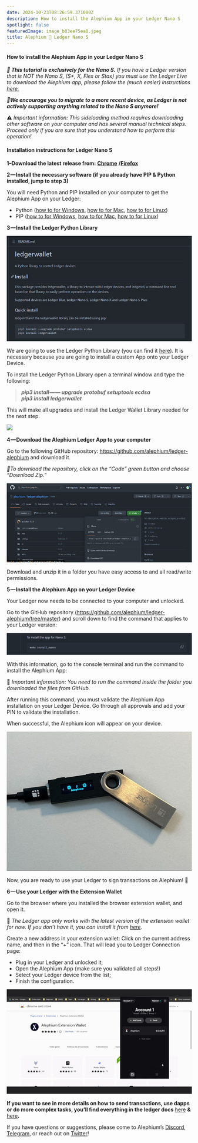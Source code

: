 ```yaml
---
date: 2024-10-23T08:26:59.371000Z
description: How to install the Alephium App in your Ledger Nano S
spotlight: false
featuredImage: image_b03ee75ea8.jpeg
title: Alephium 🤝 Ledger Nano S
---
```


#### How to install the Alephium App in your Ledger Nano S

**_🚨 This tutorial is exclusively for the Nano S._** _If you have a Ledger version that is NOT the Nano S, (S+, X, Flex or Stax) you must use the Ledger Live to download the Alephium app, please follow the (much easier) instructions_ <a href="https://docs.alephium.org/wallet/ledger/" class="markup--anchor markup--p-anchor" data-href="https://docs.alephium.org/wallet/ledger/" rel="noopener noreferrer nofollow noopener" target="_blank"><em>here.</em></a>

**_🚨We encourage you to migrate to a more recent device, as Ledger is not actively supporting anything related to the Nano S anymore!_**

⚠️ _Important information: This sideloading method requires downloading other software on your computer and has several manual technical steps. Proceed only if you are sure that you understand how to perform this operation!_

#### Installation instructions for Ledger Nano S

**1–Download the latest release from:** <a href="https://chrome.google.com/webstore/detail/alephium-extension-wallet/gdokollfhmnbfckbobkdbakhilldkhcj" class="markup--anchor markup--p-anchor" data-href="https://chrome.google.com/webstore/detail/alephium-extension-wallet/gdokollfhmnbfckbobkdbakhilldkhcj" rel="noopener noreferrer nofollow noopener" target="_blank"><strong>Chrome</strong></a> **/**<a href="https://addons.mozilla.org/en-US/firefox/addon/alephiumextensionwallet/" class="markup--anchor markup--p-anchor" data-href="https://addons.mozilla.org/en-US/firefox/addon/alephiumextensionwallet/" rel="noopener noreferrer nofollow noopener" target="_blank"><strong>Firefox</strong></a>

**2 — Install the necessary software (if you already have PIP & Python installed, jump to step 3)**

You will need Python and PIP installed on your computer to get the Alephium App on your Ledger:

- Python (<a href="https://www.simplilearn.com/tutorials/python-tutorial/python-installation-on-windows#:~:text=To%20download%20Python%2C%20you%20need,then%20select%20the%20Windows%20option." class="markup--anchor markup--li-anchor" data-href="https://www.simplilearn.com/tutorials/python-tutorial/python-installation-on-windows#:~:text=To%20download%20Python%2C%20you%20need,then%20select%20the%20Windows%20option." rel="noopener ugc nofollow noopener" target="_blank">how to for Windows</a>, <a href="https://docs.python.org/3/using/mac.html" class="markup--anchor markup--li-anchor" data-href="https://docs.python.org/3/using/mac.html" rel="noopener ugc nofollow noopener" target="_blank">how to for Mac</a>, <a href="https://docs.python-guide.org/starting/install3/linux/" class="markup--anchor markup--li-anchor" data-href="https://docs.python-guide.org/starting/install3/linux/" rel="noopener ugc nofollow noopener" target="_blank">how to for Linux</a>)
- PIP (<a href="https://www.dataquest.io/blog/install-pip-windows/" class="markup--anchor markup--li-anchor" data-href="https://www.dataquest.io/blog/install-pip-windows/" rel="noopener ugc nofollow noopener" target="_blank">how to for Windows</a>, <a href="https://www.groovypost.com/howto/install-pip-on-a-mac/" class="markup--anchor markup--li-anchor" data-href="https://www.groovypost.com/howto/install-pip-on-a-mac/" rel="noopener ugc nofollow noopener" target="_blank">how to for Mac</a>, <a href="https://docs.python-guide.org/starting/install3/linux/" class="markup--anchor markup--li-anchor" data-href="https://docs.python-guide.org/starting/install3/linux/" rel="noopener ugc nofollow noopener" target="_blank">how to for Linux</a>)

**3 — Install the Ledger Python Library**

![](image_b730ccbcf8.png)

We are going to use the Ledger Python Library (you can find it <a href="https://github.com/LedgerHQ/ledgerctl#quick-install" class="markup--anchor markup--p-anchor" data-href="https://github.com/LedgerHQ/ledgerctl#quick-install" rel="noopener ugc nofollow noopener" target="_blank">here</a>). It is necessary because you are going to install a custom App onto your Ledger Device.

To install the Ledger Python Library open a terminal window and type the following:

> **_pip3 install — — upgrade protobuf setuptools ecdsa  
> pip3 install ledgerwallet_**

This will make all upgrades and install the Ledger Wallet Library needed for the next step.

![](image_7d120c7a6f.gif)

**4 — Download the Alephium Ledger App to your computer**

Go to the following GitHub repository: <a href="https://github.com/alephium/ledger-alephium/tree/master/release" class="markup--anchor markup--p-anchor" data-href="https://github.com/alephium/ledger-alephium/tree/master/release" rel="noopener ugc nofollow noopener" target="_blank">https://github.com/alephium/ledger-alephium</a> and download it.

_🚨To download the repository, click on the “Code” green button and choose “Download Zip.”_

![](image_ab0462aaac.png)

Download and unzip it in a folder you have easy access to and all read/write permissions.

**5 — Install the Alephium App on your Ledger Device**

Your Ledger now needs to be connected to your computer and unlocked.

Go to the GitHub repository (<a href="https://github.com/alephium/ledger-alephium/tree/master" class="markup--anchor markup--p-anchor" data-href="https://github.com/alephium/ledger-alephium/tree/master" rel="noopener ugc nofollow noopener" target="_blank">https://github.com/alephium/ledger-alephium/tree/master</a>) and scroll down to find the command that applies to your Ledger version:

![](image_3628bcfe97.png)

With this information, go to the console terminal and run the command to install the Alephium App:

🚨 _Important information: You need to run the command inside the folder you downloaded the files from GitHub._

After running this command, you must validate the Alephium App installation on your Ledger Device. Go through all approvals and add your PIN to validate the installation.

When successful, the Alephium icon will appear on your device.

![](image_b03ee75ea8.jpeg)

Now, you are ready to use your Ledger to sign transactions on Alephium! **🎉**

**6 — Use your Ledger with the Extension Wallet**

Go to the browser where you installed the browser extension wallet, and open it.

🚨 _The Ledger app only works with the latest version of the extension wallet for now. If you don’t have it, you can install it from_ <a href="https://chrome.google.com/webstore/detail/alephium-extension-wallet/gdokollfhmnbfckbobkdbakhilldkhcj/related" class="markup--anchor markup--p-anchor" data-href="https://chrome.google.com/webstore/detail/alephium-extension-wallet/gdokollfhmnbfckbobkdbakhilldkhcj/related" rel="noopener ugc nofollow noopener" target="_blank"><em>here</em></a>_._

Create a new address in your extension wallet: Click on the current address name, and then in the “+” icon. That will lead you to Ledger Connection page:

- Plug in your Ledger and unlocked it;
- Open the Alephium App (make sure you validated all steps!)
- Select your Ledger device from the list;
- Finish the configuration.

![](image_fe6becde68.gif)

**If you want to see in more details on how to send transactions, use dapps or do more complex tasks, you’ll find everything in the ledger docs** <a href="https://docs.alephium.org/wallet/ledger/#view-account-balance" class="markup--anchor markup--p-anchor" data-href="https://docs.alephium.org/wallet/ledger/#view-account-balance" rel="noopener noreferrer nofollow noopener" target="_blank">here</a> **&** <a href="https://support.ledger.com/article/Alephium-ALPH" class="markup--anchor markup--p-anchor" data-href="https://support.ledger.com/article/Alephium-ALPH" rel="noopener noreferrer nofollow noopener" target="_blank">here</a>**.**

If you have questions or suggestions, please come to Alephium’s <a href="http://alephium.org/discord" class="markup--anchor markup--p-anchor" data-href="http://alephium.org/discord" rel="noopener ugc nofollow noopener" target="_blank">Discord</a>, <a href="https://t.me/alephiumgroup" class="markup--anchor markup--p-anchor" data-href="https://t.me/alephiumgroup" rel="noopener ugc nofollow noopener" target="_blank">Telegram</a>, or reach out on <a href="https://twitter.com/alephium" class="markup--anchor markup--p-anchor" data-href="https://twitter.com/alephium" rel="noopener ugc nofollow noopener" target="_blank">Twitter</a>!
